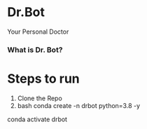 # Dr.Bot
Your Personal Doctor

### What is Dr. Bot?

# Steps to run

1. Clone the Repo
2. bash
conda create -n drbot python=3.8 -y

conda activate drbot
